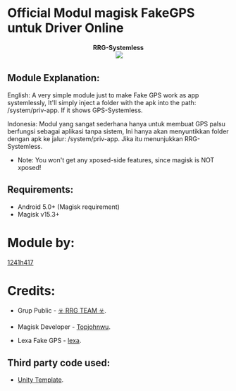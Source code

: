 # Official Modul magisk FakeGPS untuk Driver Online

<p align="center">
<b> RRG-Systemless </b><br>
  <img src="http://telegra.ph/file/e983e0b6b68f52d9b908a.png">
</p>

## Module Explanation:
English:
A very simple module just to make Fake GPS work as app systemlessly, It'll simply inject a folder with the apk into the path: /system/priv-app. If it shows GPS-Systemless.

Indonesia:
Modul yang sangat sederhana hanya untuk membuat GPS palsu berfungsi sebagai aplikasi tanpa sistem, Ini hanya akan menyuntikkan folder dengan apk ke jalur: /system/priv-app. Jika itu menunjukkan RRG-Systemless.

* Note: You won't get any xposed-side features, since magisk is NOT xposed!

## Requirements: 
- Android 5.0+ (Magisk requirement)
- Magisk v15.3+

# Module by:
[1241h417](https://t.me/l241h417 "Official Project")

# Credits:

* Grup Public - [☣️ RRG TEAM ☣️](https://t.me/joinchat/HpcJ_07yRKo-WTM78Ap7Xw "☣️ RRG TEAM ☣️ Official Grup").

* Magisk Developer - [Topjohnwu](https://forum.xda-developers.com/apps/magisk/official-magisk-v7-universal-systemless-t3473445 "Magisk official XDA thread").

* Lexa Fake GPS - [lexa](droid.develope@gmail.com "Contact").

## Third party code used:
* [Unity Template](https://github.com/Zackptg5/Unity "Template's repository").


